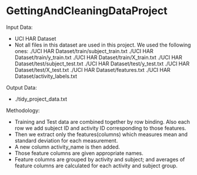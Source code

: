 # GettingAndCleaningDataProject

Input Data:
* UCI HAR Dataset
* Not all files in this dataset are used in this project. We used the following ones:
	./UCI HAR Dataset/train/subject_train.txt
	./UCI HAR Dataset/train/y_train.txt
	./UCI HAR Dataset/train/X_train.txt
	./UCI HAR Dataset/test/subject_test.txt
	./UCI HAR Dataset/test/y_test.txt
	./UCI HAR Dataset/test/X_test.txt
	./UCI HAR Dataset/features.txt
	./UCI HAR Dataset/activity_labels.txt

Output Data:
* ./tidy_project_data.txt

Methodology:
* Training and Test data are combined together by row binding. Also each row we add subject ID and activity ID corresponding to those features.
* Then we extract only the features(columns) which measures mean and standard deviation for each measurement. 
* A new column activity_name is then added.
* Those feature columns are given appropriate names.
* Feature columns are grouped by activity and subject; and averages of feature columns are calculated for each activity and subject group.
	
